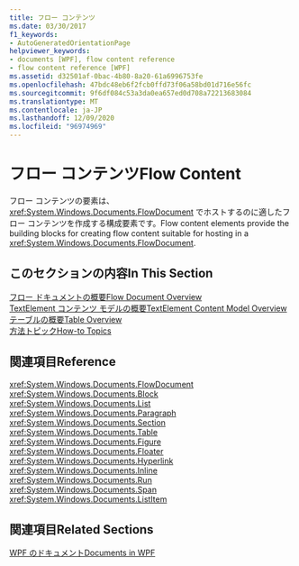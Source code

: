 ```yaml
---
title: フロー コンテンツ
ms.date: 03/30/2017
f1_keywords:
- AutoGeneratedOrientationPage
helpviewer_keywords:
- documents [WPF], flow content reference
- flow content reference [WPF]
ms.assetid: d32501af-0bac-4b80-8a20-61a6996753fe
ms.openlocfilehash: 47bdc48eb6f2fcb0ffd73f06a58bd01d716e56fc
ms.sourcegitcommit: 9f6df084c53a3da0ea657ed0d708a72213683084
ms.translationtype: MT
ms.contentlocale: ja-JP
ms.lasthandoff: 12/09/2020
ms.locfileid: "96974969"
---
```

# <a name="flow-content"></a><span data-ttu-id="7419d-102">フロー コンテンツ</span><span class="sxs-lookup"><span data-stu-id="7419d-102">Flow Content</span></span>
<span data-ttu-id="7419d-103">フロー コンテンツの要素は、<xref:System.Windows.Documents.FlowDocument> でホストするのに適したフロー コンテンツを作成する構成要素です。</span><span class="sxs-lookup"><span data-stu-id="7419d-103">Flow content elements provide the building blocks for creating flow content suitable for hosting in a <xref:System.Windows.Documents.FlowDocument>.</span></span>  
  
## <a name="in-this-section"></a><span data-ttu-id="7419d-104">このセクションの内容</span><span class="sxs-lookup"><span data-stu-id="7419d-104">In This Section</span></span>  
 [<span data-ttu-id="7419d-105">フロー ドキュメントの概要</span><span class="sxs-lookup"><span data-stu-id="7419d-105">Flow Document Overview</span></span>](flow-document-overview.md)  
 [<span data-ttu-id="7419d-106">TextElement コンテンツ モデルの概要</span><span class="sxs-lookup"><span data-stu-id="7419d-106">TextElement Content Model Overview</span></span>](textelement-content-model-overview.md)  
 [<span data-ttu-id="7419d-107">テーブルの概要</span><span class="sxs-lookup"><span data-stu-id="7419d-107">Table Overview</span></span>](table-overview.md)  
 [<span data-ttu-id="7419d-108">方法トピック</span><span class="sxs-lookup"><span data-stu-id="7419d-108">How-to Topics</span></span>](flow-content-elements-how-to-topics.md)  
  
## <a name="reference"></a><span data-ttu-id="7419d-109">関連項目</span><span class="sxs-lookup"><span data-stu-id="7419d-109">Reference</span></span>  
 <xref:System.Windows.Documents.FlowDocument>  
  <xref:System.Windows.Documents.Block>  
  <xref:System.Windows.Documents.List>  
  <xref:System.Windows.Documents.Paragraph>  
  <xref:System.Windows.Documents.Section>  
  <xref:System.Windows.Documents.Table>  
  <xref:System.Windows.Documents.Figure>  
  <xref:System.Windows.Documents.Floater>  
  <xref:System.Windows.Documents.Hyperlink>  
  <xref:System.Windows.Documents.Inline>  
  <xref:System.Windows.Documents.Run>  
  <xref:System.Windows.Documents.Span>  
  <xref:System.Windows.Documents.ListItem>  
  
## <a name="related-sections"></a><span data-ttu-id="7419d-110">関連項目</span><span class="sxs-lookup"><span data-stu-id="7419d-110">Related Sections</span></span>  
 [<span data-ttu-id="7419d-111">WPF のドキュメント</span><span class="sxs-lookup"><span data-stu-id="7419d-111">Documents in WPF</span></span>](documents-in-wpf.md)
